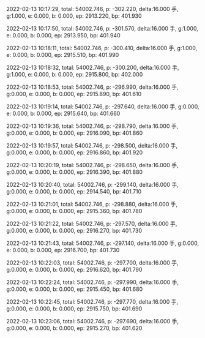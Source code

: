 2022-02-13 10:17:29, total: 54002.746, p: -302.220, delta:16.000 手, g:1.000, e: 0.000, b: 0.000, ep: 2913.220, bp: 401.930

2022-02-13 10:17:50, total: 54002.746, p: -301.570, delta:16.000 手, g:1.000, e: 0.000, b: 0.000, ep: 2913.950, bp: 401.940

2022-02-13 10:18:11, total: 54002.746, p: -300.410, delta:16.000 手, g:1.000, e: 0.000, b: 0.000, ep: 2915.510, bp: 401.990

2022-02-13 10:18:32, total: 54002.746, p: -300.200, delta:16.000 手, g:1.000, e: 0.000, b: 0.000, ep: 2915.800, bp: 402.000

2022-02-13 10:18:53, total: 54002.746, p: -296.990, delta:16.000 手, g:0.000, e: 0.000, b: 0.000, ep: 2915.890, bp: 401.610

2022-02-13 10:19:14, total: 54002.746, p: -297.640, delta:16.000 手, g:0.000, e: 0.000, b: 0.000, ep: 2915.640, bp: 401.660

2022-02-13 10:19:36, total: 54002.746, p: -298.790, delta:16.000 手, g:0.000, e: 0.000, b: 0.000, ep: 2916.090, bp: 401.860

2022-02-13 10:19:57, total: 54002.746, p: -298.500, delta:16.000 手, g:0.000, e: 0.000, b: 0.000, ep: 2916.860, bp: 401.920

2022-02-13 10:20:19, total: 54002.746, p: -298.650, delta:16.000 手, g:0.000, e: 0.000, b: 0.000, ep: 2916.390, bp: 401.880

2022-02-13 10:20:40, total: 54002.746, p: -299.140, delta:16.000 手, g:0.000, e: 0.000, b: 0.000, ep: 2914.540, bp: 401.710

2022-02-13 10:21:01, total: 54002.746, p: -298.880, delta:16.000 手, g:0.000, e: 0.000, b: 0.000, ep: 2915.360, bp: 401.780

2022-02-13 10:21:22, total: 54002.746, p: -297.570, delta:16.000 手, g:0.000, e: 0.000, b: 0.000, ep: 2916.270, bp: 401.730

2022-02-13 10:21:43, total: 54002.746, p: -297.140, delta:16.000 手, g:0.000, e: 0.000, b: 0.000, ep: 2916.700, bp: 401.730

2022-02-13 10:22:03, total: 54002.746, p: -297.700, delta:16.000 手, g:0.000, e: 0.000, b: 0.000, ep: 2916.620, bp: 401.790

2022-02-13 10:22:24, total: 54002.746, p: -297.990, delta:16.000 手, g:0.000, e: 0.000, b: 0.000, ep: 2915.450, bp: 401.680

2022-02-13 10:22:45, total: 54002.746, p: -297.770, delta:16.000 手, g:0.000, e: 0.000, b: 0.000, ep: 2915.750, bp: 401.690

2022-02-13 10:23:06, total: 54002.746, p: -297.690, delta:16.000 手, g:0.000, e: 0.000, b: 0.000, ep: 2915.270, bp: 401.620
